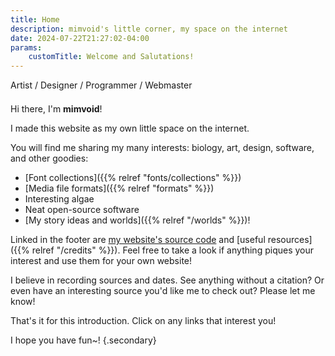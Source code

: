 ```yaml
---
title: Home
description: mimvoid's little corner, my space on the internet
date: 2024-07-22T21:27:02-04:00
params:
    customTitle: Welcome and Salutations!
---
```


<div style="margin-bottom: 1.5em">
    <span class="secondary">Artist</span>
    / <span class="secondary">Designer</span>
    / <span class="secondary">Programmer</span>
    / <span class="secondary">Webmaster</span>
</div>

Hi there, I'm **mimvoid**!

I made this website as my own little space on the internet.

You will find me sharing my many interests:
<span class="secondary">biology, art, design, software,</span>
and other goodies:

- [Font collections]({{% relref "fonts/collections" %}})
- [Media file formats]({{% relref "formats" %}})
- Interesting algae
- Neat open-source software
- [My story ideas and worlds]({{% relref "/worlds" %}})!

Linked in the footer are [my website's source code](https://github.com/mimvoid/neocities-site)
and [useful resources]({{% relref "/credits" %}}).
Feel free to take a look if anything piques your interest
and use them for your own website!

I believe in recording sources and dates. See anything without a citation?
Or even have an interesting source you'd like me to check out? Please let me know!

That's it for this introduction. Click on any links that interest you!

I hope you have fun~!
{.secondary}
